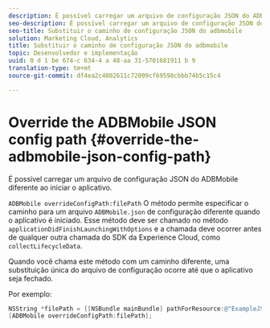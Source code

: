 ```yaml
---
description: É possível carregar um arquivo de configuração JSON do ADBMobile diferente ao iniciar o aplicativo.
seo-description: É possível carregar um arquivo de configuração JSON do ADBMobile diferente ao iniciar o aplicativo.
seo-title: Substituir o caminho de configuração JSON do adbmobile
solution: Marketing Cloud, Analytics
title: Substituir o caminho de configuração JSON do adbmobile
topic: Desenvolvedor e implementação
uuid: 0 d 1 be 674-c 634-4 a 48-aa 31-5701681911 b 9
translation-type: tm+mt
source-git-commit: df4ea2c4002611c72009cf69598cbbb74b5c15c4

---
```



# Override the ADBMobile JSON config path {#override-the-adbmobile-json-config-path}

É possível carregar um arquivo de configuração JSON do ADBMobile diferente ao iniciar o aplicativo.

`ADBMobile overrideConfigPath:filePath` O método permite especificar o caminho para um arquivo `ADBMobile.json` de configuração diferente quando o aplicativo é iniciado. Esse método deve ser chamado no método `applicationDidFinishLaunchingWithOptions` e a chamada deve ocorrer antes de qualquer outra chamada do SDK da Experience Cloud, como `collectLifecycleData`.

Quando você chama este método com um caminho diferente, uma substituição única do arquivo de configuração ocorre até que o aplicativo seja fechado.

Por exemplo:

```objective-c
NSString *filePath = [[NSBundle mainBundle] pathForResource:@"ExampleJSONFile" ofType:@"json"]; 
[ADBMobile overrideConfigPath:filePath];
```

